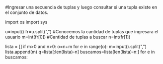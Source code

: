 
#Ingresar una secuencia de tuplas y luego consultar si una tupla existe en el conjunto de datos.

import os 
import sys

u=input()
fr=u.split(",")
#Conocemos la cantidad de tuplas que ingresara el usuario
m=int(fr[0])
#Cantidad de tuplas a buscar
n=int(fr[1])

lista = []
if m>0 and n>0:
    o=n+m
    for e in range(o):
        m=input().split(",")
        lista.append(m)
    q=lista[:len(lista)-n]
    buscamos=lista[len(lista)-n:]
    for e in buscamos:









